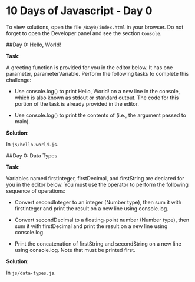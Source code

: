 # 10 Days of Javascript - Day 0

To view solutions, open the file `/Day0/index.html` in your browser.
Do not forget to open the Developer panel and see the section `Console`.

##Day 0: Hello, World!

**Task**:

A greeting function is provided for you in the editor below. 
It has one parameter, parameterVariable. 
Perform the following tasks to complete this challenge:

* Use console.log() to print Hello, World! on a new line in the console,
     which is also known as stdout or standard output. The code for this portion of the task is already provided 
     in the editor.
     
* Use console.log() to print the contents of (i.e., the argument passed to main).


**Solution**:

In `js/hello-world.js`.

##Day 0: Data Types

**Task**:

Variables named firstInteger, firstDecimal, and firstString are declared for you in the editor below.
You must use the operator to perform the following sequence of operations:

* Convert secondInteger to an integer (Number type), then sum it with firstInteger and print the result on 
a new line using console.log.

* Convert secondDecimal to a floating-point number (Number type), then sum it with firstDecimal and print the
 result on a new line using console.log.
 
* Print the concatenation of firstString and secondString on a new line using console.log. Note that must be
 printed first.

**Solution**:

In `js/data-types.js`.
